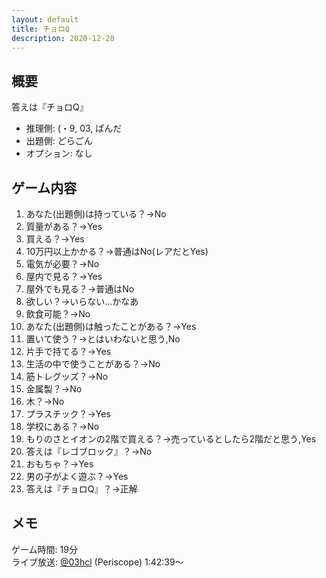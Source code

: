 ```yaml
---
layout: default
title: チョロQ
description: 2020-12-28
---
```


## 概要

答えは『チョロQ』

- 推理側: (・9, 03, ぱんだ
- 出題側: どらごん
- オプション: なし

## ゲーム内容

1. あなた(出題側)は持っている？→No
2. 質量がある？→Yes
3. 買える？→Yes
4. 10万円以上かかる？→普通はNo(レアだとYes)
5. 電気が必要？→No
6. 屋内で見る？→Yes
7. 屋外でも見る？→普通はNo
8. 欲しい？→いらない…かなあ
9. 飲食可能？→No
10. あなた(出題側)は触ったことがある？→Yes
11. 置いて使う？→とはいわないと思う,No
12. 片手で持てる？→Yes
13. 生活の中で使うことがある？→No
14. 筋トレグッズ？→No
15. 金属製？→No
16. 木？→No
17. プラスチック？→Yes
18. 学校にある？→No
19. もりのさとイオンの2階で買える？→売っているとしたら2階だと思う,Yes
20. 答えは『レゴブロック』？→No
21. おもちゃ？→Yes
22. 男の子がよく遊ぶ？→Yes
23. 答えは『チョロQ』？→正解

## メモ

ゲーム時間: 19分  
ライブ放送: [@03hcl](https://www.periscope.tv/03hcl/1yNGaWlvEPdxj?t=1h42m39s) (Periscope) 1:42:39～
